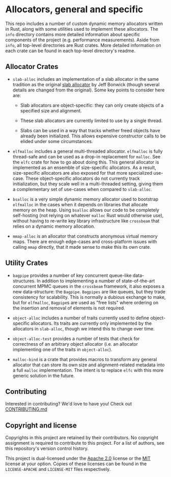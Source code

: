 <!-- Copyright 2017 the authors. See the 'Copyright and license' section of the
README.md file at the top-level directory of this repository.

Licensed under the Apache License, Version 2.0 (the LICENSE-APACHE file) or
the MIT license (the LICENSE-MIT file) at your option. This file may not be
copied, modified, or distributed except according to those terms. -->

# Allocators, general and specific

This repo includes a number of custom dynamic memory allocators written in Rust,
along with some utilities used to implement these allocators. The `info`
directory contains more detailed information about specific components of the
project (e.g. performance measurements). Aside from `info`, all top-level
directories are Rust crates. More detailed information on each crate can be
found in each top-level directory's readme.

## Allocator Crates

* `slab-alloc` includes an implementation of a slab allocator in the same
  tradition as the original [slab allocator](https://www.usenix.org/legacy/publications/library/proceedings/bos94/full_papers/bonwick.a)
  by Jeff Bonwick (though several details are changed from the original). Some
  key points to consider here are:

  * Slab allocators are object-specific: they can only create objects of a
    specified size and alignment.

  * These slab allocators are currently limited to use by a single thread.

  * Slabs can be used in a way that tracks whether freed objects have already
    been initialized. This allows expensive constructor calls to be elided under
    some circumstances.

* `elfmalloc` includes a general multi-threaded allocator. `elfmalloc` is fully
   thread-safe and can be used as a drop-in replacement for `malloc`. See the
   `elfc` crate for how to go about doing this. This general allocator is
   implemented as an ensemble of size-specific allocators. As a result,
   size-specific allocators are also exposed for that more specialized
   use-case. These object-specific allocators do not currently track
   initialization, but they scale well in a multi-threaded setting, giving them
   a complementary set of use-cases when compared to `slab-alloc`.

* `bsalloc` is a very simple dynamic memory allocator used to bootstrap
  `elfmalloc` in the cases when it depends on libraries that allocate memory on
  the heap. Using `bsalloc` allows our code to be completely self-hosting (not
  relying on whatever `malloc` Rust would otherwise use), without having to
  re-write key library infrastructure like `crossbeam` that relies on a dynamic
  memory allocation.

* `mmap-alloc` is an allocator that constructs anonymous virtual memory maps.
  There are enough edge-cases and cross-platform issues with calling `mmap`
  directly, that it made sense to make this its own crate.

## Utility Crates

* `bagpipe` provides a number of key concurrent queue-like data-structures. In
  addition to implementing a number of state-of-the-art concurrent MPMC queues
  in the `crossbeam` framework, it also exposes a new data-structure: the
  `Bagpipe`. `Bagpipes` are like queues, but they trade consistency for
  scalability. This is normally a dubious exchange to make, but for
  `elfmalloc`, `Bagpipe`s are used as "free lists" where ordering on the
  insertion and removal of elements is not required.

* `object-alloc` includes a number of traits currently used to define
  object-specific allocators. Its traits are currently only implemented by the
  allocators in `slab-alloc`, though we intend this to change over time.

* `object-alloc-test` provides a number of tests that check for correctness of
  an arbitrary object allocator (i.e. an allocator implementing one of the
  traits in `object-alloc`).

* `malloc-bind` is a crate that provides macros to transform any general
  allocator that can store its own size and alignment-related metadata into a
  full `malloc` implementation. The intent is to replace `elfc` with this more
  generic solution in the future.

## Contributing

Interested in contributing? We'd love to have you! Check out [CONTRIBUTING.md](https://github.com/ezrosent/allocators-rs/blob/master/CONTRIBUTING.md)

## Copyright and license

Copyrights in this project are retained by their contributors. No copyright
assignment is required to contribute to this project. For a list of authors, see
this repository's version control history.

This project is dual-licensed under the  [Apache
2.0](http://www.apache.org/licenses/LICENSE-2.0) license or the
[MIT](http://opensource.org/licenses/MIT) license at your option. Copies of
these licenses can be found in the `LICENSE-APACHE` and `LICENSE-MIT` files
respectively.
